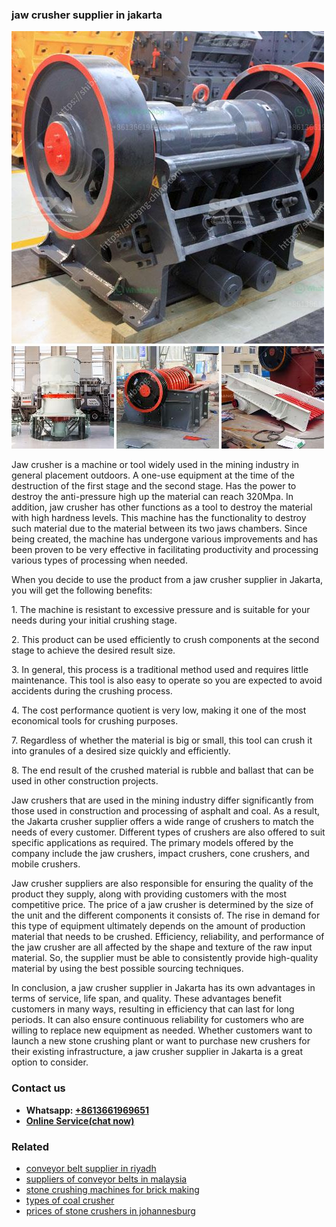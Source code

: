 <h3>jaw crusher supplier in jakarta</h3><img src='1708408268.jpg' alt=''><p>Jaw crusher is a machine or tool widely used in the mining industry in general placement outdoors. A one-use equipment at the time of the destruction of the first stage and the second stage. Has the power to destroy the anti-pressure high up the material can reach 320Mpa. In addition, jaw crusher has other functions as a tool to destroy the material with high hardness levels. This machine has the functionality to destroy such material due to the material between its two jaws chambers. Since being created, the machine has undergone various improvements and has been proven to be very effective in facilitating productivity and processing various types of processing when needed.</p><p>When you decide to use the product from a jaw crusher supplier in Jakarta, you will get the following benefits:</p><p>1. The machine is resistant to excessive pressure and is suitable for your needs during your initial crushing stage.</p><p>2. This product can be used efficiently to crush components at the second stage to achieve the desired result size.</p><p>3. In general, this process is a traditional method used and requires little maintenance. This tool is also easy to operate so you are expected to avoid accidents during the crushing process.</p><p>4. The cost performance quotient is very low, making it one of the most economical tools for crushing purposes.</p><p>7. Regardless of whether the material is big or small, this tool can crush it into granules of a desired size quickly and efficiently.</p><p>8. The end result of the crushed material is rubble and ballast that can be used in other construction projects.</p><p>Jaw crushers that are used in the mining industry differ significantly from those used in construction and processing of asphalt and coal. As a result, the Jakarta crusher supplier offers a wide range of crushers to match the needs of every customer. Different types of crushers are also offered to suit specific applications as required. The primary models offered by the company include the jaw crushers, impact crushers, cone crushers, and mobile crushers.</p><p>Jaw crusher suppliers are also responsible for ensuring the quality of the product they supply, along with providing customers with the most competitive price. The price of a jaw crusher is determined by the size of the unit and the different components it consists of. The rise in demand for this type of equipment ultimately depends on the amount of production material that needs to be crushed. Efficiency, reliability, and performance of the jaw crusher are all affected by the shape and texture of the raw input material. So, the supplier must be able to consistently provide high-quality material by using the best possible sourcing techniques.</p><p>In conclusion, a jaw crusher supplier in Jakarta has its own advantages in terms of service, life span, and quality. These advantages benefit customers in many ways, resulting in efficiency that can last for long periods. It can also ensure continuous reliability for customers who are willing to replace new equipment as needed. Whether customers want to launch a new stone crushing plant or want to purchase new crushers for their existing infrastructure, a jaw crusher supplier in Jakarta is a great option to consider.</p><h3>Contact us</h3><ul><li><strong>Whatsapp:&nbsp;<a href="https://wa.me/8613661969651">+8613661969651</a></strong></li><li><a href="https://swt.shibang-china.com/?git&amp;zhl&amp;jaw crusher supplier in jakarta"><strong>Online Service(chat now)</strong></a></li></ul><h3>Related</h3><ul><li><a href='conveyor belt supplier in riyadh.md'>conveyor belt supplier in riyadh</a></li><li><a href='suppliers of conveyor belts in malaysia.md'>suppliers of conveyor belts in malaysia</a></li><li><a href='stone crushing machines for brick making.md'>stone crushing machines for brick making</a></li><li><a href='types of coal crusher.md'>types of coal crusher</a></li><li><a href='prices of stone crushers in johannesburg.md'>prices of stone crushers in johannesburg</a></li></ul>